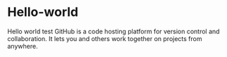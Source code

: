 # Hello-world
Hello world test
GitHub is a code hosting platform for version control and collaboration. It lets you and others work together on projects from anywhere.
